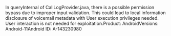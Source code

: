 In queryInternal of CallLogProvider.java, there is a possible permission bypass due to improper input validation. This could lead to local information disclosure of voicemail metadata with User execution privileges needed. User interaction is not needed for exploitation.Product: AndroidVersions: Android-11Android ID: A-143230980